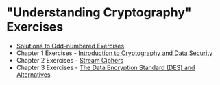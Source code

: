 # "Understanding Cryptography" Exercises

* [Solutions to Odd-numbered Exercises](http://wiki.crypto.rub.de/Buch/en/download/Understanding_Cryptography_Odd_Solutions.pdf)
* Chapter 1 Exercises - [Introduction to Cryptography and Data Security](http://wiki.crypto.rub.de/Buch/en/download/problems_only/problems_chaptr_1.pdf)
* Chapter 2 Exercises - [Stream Ciphers](http://wiki.crypto.rub.de/Buch/en/download/problems_only/problems_chaptr_2.pdf)
* Chapter 3 Exercises - [The Data Encryption Standard (DES) and Alternatives](http://wiki.crypto.rub.de/Buch/en/download/problems_only/problems_chaptr_3.pdf)
